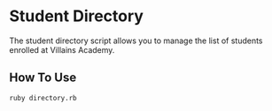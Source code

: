 # Student Directory #

The student directory script allows you to manage the list of students enrolled at Villains Academy.

## How To Use ##

```shell
ruby directory.rb
```